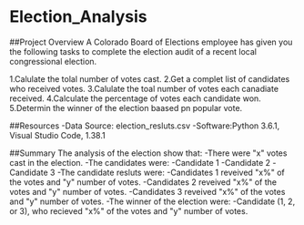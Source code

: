 # Election_Analysis

##Project Overview
A Colorado Board of Elections employee has given you the following tasks to complete the election audit of a recent local congressional election.

1.Calulate the tolal number of votes cast.
2.Get a complet list of candidates who received votes.
3.Calulate the toal number of votes each canadiate received.
4.Calculate the percentage of votes each candidate won.
5.Determin the winner of the election baased pn popular vote.

##Resources
-Data Source: election_resluts.csv
-Software:Python 3.6.1, Visual Studio Code, 1.38.1

##Summary
The analysis of the election show that:
-There were "x" votes cast in the election.
-The candidates were:
  -Candidate 1
  -Candidate 2
  -Candidate 3
-The candidate resluts were:
  -Candidates 1 reveived "x%" of the votes and "y" number of votes.
  -Candidates 2 reveived "x%" of the votes and "y" number of votes.
  -Candidates 3 reveived "x%" of the votes and "y" number of votes.
-The winner of the election were:
  -Candidate (1, 2, or 3), who recieved "x%" of the votes and "y" number of votes.
  

